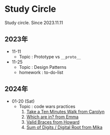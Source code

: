 # Study Circle
Study circle. Since 2023.11.11

## 2023年
- 11-11
    - Topic : Prototype vs `__proto__`
-  11-25
    - Topic : Design Patterns
    - homework : to-do-list

## 2024年
-  01-20 (Sat)
    - Topic : code wars practices
        1. [
Take a Ten Minutes Walk from Carolyn](https://www.codewars.com/kata/54da539698b8a2ad76000228/train/javascript)
        2. [Which are in? from Emma](https://www.codewars.com/kata/550554fd08b86f84fe000a58)
        3. [Valid Braces
 from Howard](https://www.codewars.com/kata/5277c8a221e209d3f6000b56)
        4. [Sum of Digits / Digital Root from Mika](https://www.codewars.com/kata/541c8630095125aba6000c00/train/javascript)